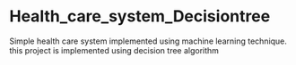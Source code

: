 # Health_care_system_Decisiontree
Simple health care system implemented using machine learning technique. this project is implemented using decision tree algorithm
